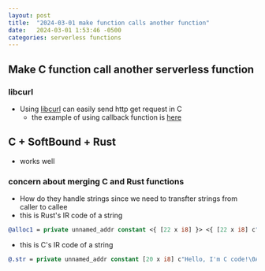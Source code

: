 ```yaml
---
layout: post
title:  "2024-03-01 make function calls another function"
date:   2024-03-01 1:53:46 -0500
categories: serverless functions
---
```

## Make C function call another serverless function 
### libcurl
- Using [libcurl](https://curl.se/libcurl/) can easily send http get request in C
	+ the example of using callback function is [here](https://curl.se/libcurl/c/ftpget.html)

## C + SoftBound + Rust
- works well

### concern about merging C and Rust functions
- How do they handle strings since we need to transfter strings from caller to callee
- this is Rust's IR code of a string 

```llvm
@alloc1 = private unnamed_addr constant <{ [22 x i8] }> <{ [22 x i8] c"Hello, I'm rust code!\0A" }>, align 1
```

- this is C's IR code of a string

```llvm
@.str = private unnamed_addr constant [20 x i8] c"Hello, I'm C code!\0A\00", align 1
```

